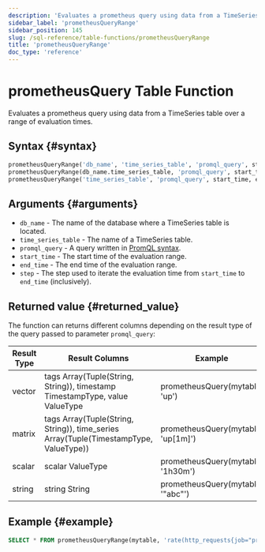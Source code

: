 ```yaml
---
description: 'Evaluates a prometheus query using data from a TimeSeries table.'
sidebar_label: 'prometheusQueryRange'
sidebar_position: 145
slug: /sql-reference/table-functions/prometheusQueryRange
title: 'prometheusQueryRange'
doc_type: 'reference'
---
```


# prometheusQuery Table Function

Evaluates a prometheus query using data from a TimeSeries table over a range of evaluation times.

## Syntax {#syntax}

```sql
prometheusQueryRange('db_name', 'time_series_table', 'promql_query', start_time, end_time, step)
prometheusQueryRange(db_name.time_series_table, 'promql_query', start_time, end_time, step)
prometheusQueryRange('time_series_table', 'promql_query', start_time, end_time, step)
```

## Arguments {#arguments}

- `db_name` - The name of the database where a TimeSeries table is located.
- `time_series_table` - The name of a TimeSeries table.
- `promql_query` - A query written in [PromQL syntax](https://prometheus.io/docs/prometheus/latest/querying/basics/).
- `start_time` - The start time of the evaluation range.
- `end_time` - The end time of the evaluation range.
- `step` - The step used to iterate the evaluation time from `start_time` to `end_time` (inclusively).

## Returned value {#returned_value}

The function can returns different columns depending on the result type of the query passed to parameter `promql_query`:

| Result Type | Result Columns | Example |
|-------------|----------------|---------|
| vector      | tags Array(Tuple(String, String)), timestamp TimestampType, value ValueType | prometheusQuery(mytable, 'up') |
| matrix      | tags Array(Tuple(String, String)), time_series Array(Tuple(TimestampType, ValueType)) | prometheusQuery(mytable, 'up[1m]') |
| scalar      | scalar ValueType | prometheusQuery(mytable, '1h30m') |
| string      | string String | prometheusQuery(mytable, '"abc"') |

## Example {#example}

```sql
SELECT * FROM prometheusQueryRange(mytable, 'rate(http_requests{job="prometheus"}[10m])[1h:10m]', now() - INTERVAL 10 MINUTES, now(), INTERVAL 1 MINUTE)
```
